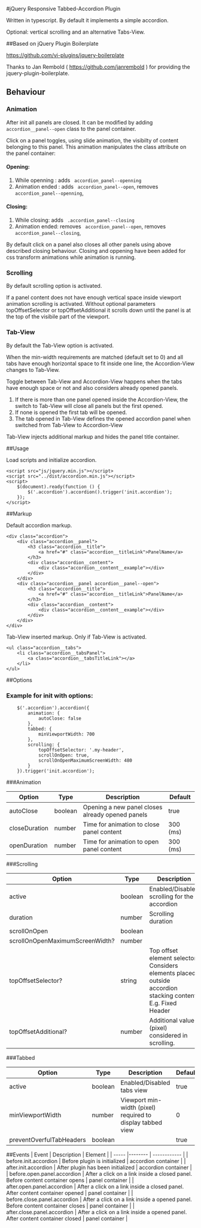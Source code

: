 #jQuery Responsive Tabbed-Accordion Plugin 

Written in typescript. By default it implements a simple accordion.

Optional: vertical scrolling and an alternative Tabs-View.  
 
##Based on jQuery Plugin Boilerplate

https://github.com/vi-plugins/jquery-boilerplate

Thanks to Jan Rembold ( https://github.com/janrembold ) for providing the jquery-plugin-boilerplate.

## Behaviour

### Animation
After init all panels are closed. 
It can be modified by adding ```accordion__panel--open``` class to the panel container.

Click on a panel toggles, using slide animation, the visibilty of content belonging to this panel. This animation manipulates the class attribute on the panel container:

#### Opening:
1. While openning : adds ``` accordion_panel--openning```
2. Animation ended : adds ``` accordion_panel--open```, removes ``` accordion_panel--openning```,

#### Closing:
1. While closing: adds ``` .accordion_panel--closing```
2. Animation ended: removes ``` accordion_panel--open```, removes ``` accordion_panel--closing```,

By default click on a panel also closes all other panels using above described closing behaviour. 
Closing and oppening have been added for css transform animations while animation is running.

### Scrolling
By default scrolling option is activated.

If a panel content does not have enough vertical space inside viewport animation scrolling is activated.
Without optional parameters topOffsetSelector or topOffsetAdditional it scrolls down until the panel is at the top of the visibile part of the viewport.


### Tab-View
By default the Tab-View option is activated.

When the min-width requirements are matched (default set to 0) 
and all tabs have enough horizontal space to fit inside one line, the Accordion-View changes to Tab-View.

Toggle between Tab-View and Accordion-View happens when the tabs have enough space or not and also considers already opened panels.
1. If there is more than one panel opened inside the Accordion-View, the switch to Tab-View will close all panels but the first opened.
2. If none is opened the first tab will be opened. 
3. The tab opened in Tab-View defines the opened accordion panel when switched from Tab-View to Accordion-View  


Tab-View injects additional markup and hides the panel title container.


##Usage

Load scripts and initialize accordion.

```
<script src="js/jquery.min.js"></script>
<script src="../dist/accordion.min.js"></script>
<script>
    $(document).ready(function () {
        $('.accordion').accordion().trigger('init.accordion');
    });
</script>
```

##Markup

Default accordion markup.

```
<div class="accordion">
    <div class="accordion__panel">
        <h3 class="accordion__title">
            <a href="#" class="accordion__titleLink">PanelName</a>
        </h3>
        <div class="accordion__content">
            <div class="accordion__content__example"></div>
        </div>
    </div>
    <div class="accordion__panel accordion__panel--open">
        <h3 class="accordion__title">
            <a href="#" class="accordion__titleLink">PanelName</a>
        </h3>
        <div class="accordion__content">
            <div class="accordion__content__example"></div>
        </div>
    </div>
</div>
```

Tab-View inserted markup. Only if Tab-View is activated.

```
<ul class="accordion__tabs">
    <li class="accordion__tabsPanel">
        <a class="accordion__tabsTitleLink"></a>
    </li>
</ul> 
```


##Options

### Example for init with options:
```
    $('.accordion').accordion({ 
        animation: {
            autoClose: false
        },
        tabbed: {
            minViewportWidth: 700
        }, 
        scrolling: {
            topOffsetSelector: '.my-header', 
            scrollOnOpen: true, 
            scrollOnOpenMaximumScreenWidth: 480
        }
    }).trigger('init.accordion');
```


###Animation

| Option | Type | Description | Default |
| ------ | ---- | ----------- | ------- |
| autoClose | boolean | Opening a new panel closes already opened panels | true |
| closeDuration | number | Time for animation to close panel content | 300 (ms) |
| openDuration | number | Time for animation to open panel content | 300 (ms) |

###Scrolling

| Option | Type | Description | Default |
| ------ | ---- | ----------- | ------- |
| active | boolean | Enabled/Disabled scrolling for the accordion | true |
| duration | number | Scrolling duration | 300ms |
| scrollOnOpen | boolean |  | true |
| scrollOnOpenMaximumScreenWidth? | number |  | |
| topOffsetSelector? | string | Top offset element selector. Considers elements placed outside accordion stacking content. E.g. Fixed Header  |  |
| topOffsetAdditional? | number | Additional value (pixel) considered in scrolling. |  |

###Tabbed

| Option | Type | Description | Default |
| ------ | ---- | ----------- | ------- |
| active | boolean | Enabled/Disabled tabs view | true |
| minViewportWidth | number | Viewport min-width (pixel) required to display tabbed view | 0 |
| preventOverfulTabHeaders | boolean |  | true |


##Events
| Event | Description | Element  |
| ----- |-------- | ------------ |
| before.init.accordion | Before plugin is initialized | accordion container |
| after.init.accordion | After plugin has been initialized | accordion container |
| before.open.panel.accordion | After a click on a link inside a closed panel. Before content container opens | panel container | 
| after.open.panel.accordion | After a click on a link inside a closed panel. After content container opened | panel container | 
| before.close.panel.accordion | After a click on a link inside a opened panel. Before content container closes | panel container | 
| after.close.panel.accordion | After a click on a link inside a opened panel. After content container closed | panel container | 
